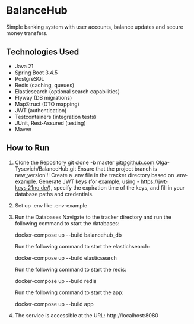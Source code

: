 # BalanceHub

Simple banking system with user accounts, balance updates and secure money transfers.

## Technologies Used

- Java 21
- Spring Boot 3.4.5
- PostgreSQL
- Redis (caching, queues)
- Elasticsearch (optional search capabilities)
- Flyway (DB migrations)
- MapStruct (DTO mapping)
- JWT (authentication)
- Testcontainers (integration tests)
- JUnit, Rest-Assured (testing)
- Maven

## How to Run
1. Clone the Repository
   git clone -b master git@github.com:Olga-Tysevich/BalanceHub.git
   Ensure that the project branch is new_version!!!
   Create a .env file in the tracker directory based on .env-example. 
   Generate JWT keys (for example, using - https://jwt-keys.21no.de/), specify the expiration time of the keys, and fill in your database paths and credentials.

2. Set up .env like .env-example
3. Run the Databases
   Navigate to the tracker directory and run the following command to start the databases:

   docker-compose up --build balancehub_db

   Run the following command to start the elastichsearch:

   docker-compose up --build elasticsearch

   Run the following command to start the redis:

   docker-compose up --build redis

   Run the following command to start the app:

   docker-compose up --build app

4. The service is accessible at the URL: http://localhost:8080
